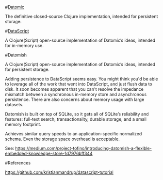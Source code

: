 #[Datomic](http://datomic.com)

The definitive closed-source Clojure implementation, intended for persistent storage.

#[DataScript](https://github.com/tonsky/datascript)

A Clojure(Script) open-source implementation of Datomic’s ideas, intended for in-memory use.

#[Datomish](https://github.com/mozilla/datomish)

A Clojure(Script) open-source implementation of Datomic’s ideas, intended for persistent storage.

Adding persistence to DataScript seems easy. You might think you'd be able to leverage all of the work that went into DataScript, and just flush data to disk. It soon becomes apparent that you can't resolve the impedance mismatch between a synchronous in-memory store and asynchronous persistence. There are also concerns about memory usage with large datasets.

Datomish is built on top of SQLite, so it gets all of SQLite’s reliability and features: full-text search, transactionality, durable storage, and a small memory footprint.

Achieves similar query speeds to an application-specific normalized schema. Even the storage space overhead is acceptable.

See: https://medium.com/project-tofino/introducing-datomish-a-flexible-embedded-knowledge-store-1d7976bff344

#References

https://github.com/kristianmandrup/datascript-tutorial
